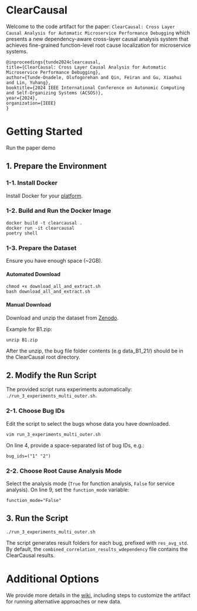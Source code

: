 # ClearCausal
Welcome to the code artifact for the paper: `ClearCausal: Cross Layer Causal Analysis for Automatic Microservice Performance Debugging` which presents a new dependency-aware cross-layer causal analysis system that achieves fine-grained function-level root cause localization for microservice systems.

	@inproceedings{tunde2024clearcausal,
	title={ClearCausal: Cross Layer Causal Analysis for Automatic Microservice Performance Debugging},
	author={Tunde-Onadele, Olufogorehan and Qin, Feiran and Gu, Xiaohui and Lin, Yuhang},
	booktitle={2024 IEEE International Conference on Autonomic Computing and Self-Organizing Systems (ACSOS)},
	year={2024},
	organization={IEEE}
	}

# Getting Started
Run the paper demo
## 1. Prepare the Environment

### 1-1. Install Docker
Install Docker for your [platform](https://docs.docker.com/engine/install/).

### 1-2. Build and Run the Docker Image
```shell
docker build -t clearcausal .
docker run -it clearcausal
poetry shell
```

### 1-3. Prepare the Dataset
Ensure you have enough space (~2GB).

#### Automated Download
```shell
chmod +x download_all_and_extract.sh
bash download_all_and_extract.sh
```

#### Manual Download
Download and unzip the dataset from [Zenodo](https://zenodo.org/records/13208928).

Example for B1.zip:
```shell
unzip B1.zip
```  
After the unzip, the bug file folder contents (e.g data_B1_21/) should be in the ClearCausal root directory.  

<!-- #### Create a Virtual Environment
Check your Python version (e.g., python3.8).
```shell
python3 -m pip --version
```
Install dependencies:
```shell
sudo apt install python3.8-venv
python3 -m pip install --user virtualenv
python3 -m venv env
source env/bin/activate
python3 -m pip install -r req.txt
```

Alternatively, use `poetry`:
```shell
curl -sSL https://install.python-poetry.org | python3 -
poetry install
poetry shell
``` -->

## 2. Modify the Run Script
The provided script runs experiments automatically: `./run_3_experiments_multi_outer.sh`.

### 2-1. Choose Bug IDs
Edit the script to select the bugs whose data you have downloaded.
```shell
vim run_3_experiments_multi_outer.sh
```  
On line 4, provide a space-separated list of bug IDs, e.g.:  
```
bug_ids=("1" "2")
```

### 2-2. Choose Root Cause Analysis Mode
Select the analysis mode (`True` for function analysis, `False` for service analysis). On line 9, set the `function_mode` variable:
```shell
function_mode="False"
```

## 3. Run the Script
```shell
./run_3_experiments_multi_outer.sh
```
The script generates result folders for each bug, prefixed with `res_avg_std`. By default, the `combined_correlation_results_wdependency` file contains the ClearCausal results.  

  
# Additional Options
We provide more details in the [wiki](https://github.com/NCSU-DANCE-Research-Group/ClearCausal/wiki), including steps to customize the artifact for running alternative approaches or new data. 
